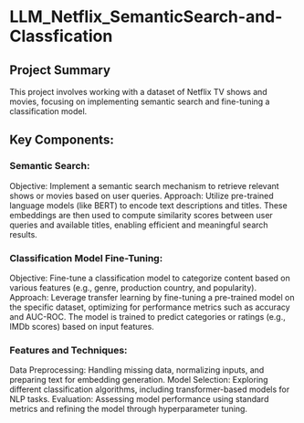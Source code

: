 # LLM_Netflix_SemanticSearch-and-Classfication

## Project Summary
This project involves working with a dataset of Netflix TV shows and movies, focusing on implementing semantic search and fine-tuning a classification model.

## Key Components:
### Semantic Search:

Objective: Implement a semantic search mechanism to retrieve relevant shows or movies based on user queries.
Approach: Utilize pre-trained language models (like BERT) to encode text descriptions and titles. These embeddings are then used to compute similarity scores between user queries and available titles, enabling efficient and meaningful search results.

### Classification Model Fine-Tuning:

Objective: Fine-tune a classification model to categorize content based on various features (e.g., genre, production country, and popularity).
Approach: Leverage transfer learning by fine-tuning a pre-trained model on the specific dataset, optimizing for performance metrics such as accuracy and AUC-ROC. The model is trained to predict categories or ratings (e.g., IMDb scores) based on input features.

### Features and Techniques:

Data Preprocessing: Handling missing data, normalizing inputs, and preparing text for embedding generation.
Model Selection: Exploring different classification algorithms, including transformer-based models for NLP tasks.
Evaluation: Assessing model performance using standard metrics and refining the model through hyperparameter tuning.
